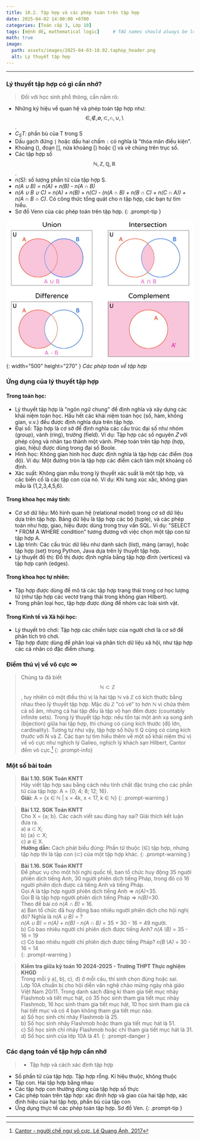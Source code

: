 ```yaml
---
title: 10.2. Tập hợp và các phép toán trên tập hợp
date: 2025-04-02 14:00:00 +0700
categories: [Toán cấp 3, Lớp 10]
tags: [mệnh đề, mathematical logic]     # TAG names should always be lowercase
math: true
image:
  path: assets/images/2025-04-03-10.02.taphop_header.png
  alt: Lý thuyết tập hợp
---
```

---
### Lý thuyết tập hợp có gì cần nhớ?
>Đối với học sinh phổ thông, cần nắm rõ:
- Những ký hiệu về quan hệ và phép toán tập hợp như: $$\in, \notin,\emptyset, \subset, \cap, \cup, \setminus$$. 
- *C<sub>S</sub>T*: phần bù của T trong S
- Dấu gạch đứng `|` hoặc dấu hai chấm `:` có nghĩa là "thỏa mãn điều kiện".
- Khoảng (), đoạn [], nửa khoảng [) hoặc (] và vẽ chúng trên trục số.
- Các tập hợp số $$\mathbb{N} , \mathbb{Z} , \mathbb{Q} , \mathbb{R}$$.
- *n(S)*: số lượng phần tử của tập hợp S. 
- *n(A ∪ B) = n(A) + n(B) - n(A ∩ B)*
- *n(A ∪ B ∪ C) = n(A) + n(B) + n(C) - (n(A ∩ B) + n(B ∩ C) + n(C ∩ A)) + n(A ∩ B ∩ C)*. Có công thức tổng quát cho n tập hợp, các bạn tự tìm hiểu.
- Sơ đồ Venn của các phép toán trên tập hợp. 
{: .prompt-tip }

![Desktop View](/assets/images/2025-04-03-10.02.taphop02.jpg){: width="500" height="270" }
_Các phép toán về tập hợp_

### Ứng dụng của lý thuyết tập hợp
#### Trong toán học:
- Lý thuyết tập hợp là "ngôn ngữ chung" để định nghĩa và xây dựng các khái niệm toán học. Hầu hết các khái niệm toán học (số, hàm, không gian, v.v.) đều được định nghĩa dựa trên tập hợp.
- Đại số: Tập hợp là cơ sở để định nghĩa các cấu trúc đại số như nhóm (group), vành (ring), trường (field). Ví dụ: Tập hợp các số nguyên 𝑍 với phép cộng và nhân tạo thành một vành. Phép toán trên tập hợp (hợp, giao, hiệu) được dùng trong đại số Boole.
- Hình học: Không gian hình học được định nghĩa là tập hợp các điểm (tọa độ). Ví dụ: Một đường tròn là tập hợp các điểm cách tâm một khoảng cố định.
- Xác suất: Không gian mẫu trong lý thuyết xác suất là một tập hợp, và các biến cố là các tập con của nó. Ví dụ: Khi tung xúc xắc, không gian mẫu là {1,2,3,4,5,6}. 
#### Trong khoa học máy tính:
- Cơ sở dữ liệu: Mô hình quan hệ (relational model) trong cơ sở dữ liệu dựa trên tập hợp. Bảng dữ liệu là tập hợp các bộ (tuple), và các phép toán như hợp, giao, hiệu được dùng trong truy vấn SQL. Ví dụ: "SELECT * FROM A WHERE condition" tương đương với việc chọn một tập con từ tập hợp A.
- Lập trình: Các cấu trúc dữ liệu như danh sách (list), mảng (array), hoặc tập hợp (set) trong Python, Java dựa trên lý thuyết tập hợp.
- Lý thuyết đồ thị: Đồ thị được định nghĩa bằng tập hợp đỉnh (vertices) và tập hợp cạnh (edges). 
#### Trong khoa học tự nhiên:
- Tập hợp được dùng để mô tả các tập hợp trạng thái trong cơ học lượng tử (như tập hợp các vectơ trạng thái trong không gian Hilbert).
- Trong phân loại học, tập hợp được dùng để nhóm các loài sinh vật.
#### Trong Kinh tế và Xã hội học:
- Lý thuyết trò chơi: Tập hợp các chiến lược của người chơi là cơ sở để phân tích trò chơi.
- Tập hợp được dùng để phân loại và phân tích dữ liệu xã hội, như tập hợp các cá nhân có đặc điểm chung.

### Điểm thú vị về vô cực ∞
> Chúng ta đã biết $$\mathbb{N} \subset \mathbb{Z}$$, tuy nhiên có một điều thú vị là hai tập ℕ và ℤ có kích thước bằng nhau theo lý thuyết tập hợp. Mặc dù ℤ "có vẻ" to hơn ℕ vì chứa thêm cả số âm, nhưng cả hai tập đều là tập vô hạn đếm được (countably infinite sets). Trong lý thuyết tập hợp: nếu tồn tại một ánh xạ song ánh (bijection) giữa hai tập hợp, thì chúng có cùng kích thước (độ lớn, cardinality). 
Tương tự như vậy, tập hợp số hữu tỉ Q cũng có cùng kích thước với N và Z. Các bạn tự tìm hiểu thêm về một số khái niệm thú vị về vô cực như nghịch lý Galieo, nghịch lý khách sạn Hilbert, Cantor đếm vô cực.[^footnote]
{: .prompt-info}

### Một số bài toán
>**Bài 1.10. SGK Toán KNTT**  
Hãy viết tập hợp sau bằng cách nêu tính chất đặc trưng cho các phần tử của tập hợp: A = {0; 4; 8; 12; 16}.      
<b>Giải:</b> A = {x ∈ ℕ | x = 4k, x < 17, k ∈ ℕ}
{: .prompt-warning }

>**Bài 1.12. SGK Toán KNTT**  
Cho X = {a; b}. Các cách viết sau đúng hay sai? Giải thích kết luận đưa ra.  
a) a ⊂ X;  
b) {a} ⊂ X;  
c) ∅ ∈ X.  
<b>Hướng dẫn:</b> Cách phát biểu đúng: Phần tử thuộc (∈) tập hợp, nhưng tập hợp thì là tập con (⊂) của một tập hợp khác.
{: .prompt-warning }

>**Bài 1.16. SGK Toán KNTT**  
Để phục vụ cho một hội nghị quốc tế, ban tổ chức huy động 35 người phiên dịch tiếng Anh, 30 người phiên dịch tiếng Pháp, trong đó có 16 người phiên dịch được cả tiếng Anh và tiếng Pháp.  
Gọi A là tập hợp người phiên dịch tiếng Anh ⇒ *n(A)*=35.  
Gọi B là tập hợp người phiên dịch tiếng Pháp ⇒ *n(B)*=30.  
Theo đề bài có *n(A ∩ B)* = 16.  
a) Ban tổ chức đã huy động bao nhiêu người phiên dịch cho hội nghị đó? Nghĩa là *n(A ∪ B)* = ?    
*n(A ∪ B) = n(A) + n(B) - n(A ∩ B)* = 35 + 30 - 16 = 49 người.  
b) Có bao nhiêu người chỉ phiên dịch được tiếng Anh? *n(A∖B)*  = 35 - 16 = 19  
c) Có bao nhiêu người chỉ phiên dịch được tiếng Pháp? *n(B∖A)*  = 30 - 16 = 14  
{: .prompt-warning }  

>**Kiểm tra giữa kỳ toán 10 2024-2025 - Trường THPT Thực nghiệm KHGD**  
Trong mỗi ý a), b), c), d) ở mỗi câu, thí sinh chọn đúng hoặc sai.  
Lớp 10A chuẩn bị cho hội diễn văn nghệ chào mừng ngày nhà giáo Việt Nam 20/11. Trong danh sách đăng kí tham gia tiết mục nhảy Flashmob và tiết mục hát, có 35 học sinh tham gia tiết mục nhảy Flashmob, 16 học sinh tham gia tiết mục hát, 10 học sinh tham gia cả hai tiết mục và có 4 bạn không tham gia tiết mục nào.  
a) Số học sinh chỉ nhảy Flashmob là 25.  
b) Số học sinh nhảy Flashmob hoặc tham gia tiết mục hát là 51.  
c) Số học sinh chỉ nhảy Flashmob hoặc chỉ tham gia tiết mục hát là 31.  
d) Số học sinh của lớp 10A là 41.
{: .prompt-danger }

### Các dạng toán về tập hợp cần nhớ   
>- Tập hợp và cách xác định tập hợp  
- Số phần tử của tập hợp. Tập hợp rỗng. Kí hiệu thuộc, không thuộc  
- Tập con. Hai tập hợp bằng nhau  
- Các tập hợp con thường dùng của tập hợp số thực  
- Các phép toán trên tập hợp: xác định hợp và giao của hai tập hợp, xác định hiệu của hai tập hợp, phần bù của tập con    
- Ứng dụng thực tế các phép toán tập hợp. Sơ đồ Ven.
{: .prompt-tip }
--------------------
[^footnote]: [Cantor - người chế ngự vô cực, Lê Quang Ánh, 2017](https://rosetta.vn/lequanganh/wp-content/uploads/sites/7/2017/08/Cantor_Nguoi_che_ngu_vo_cuc.pdf)